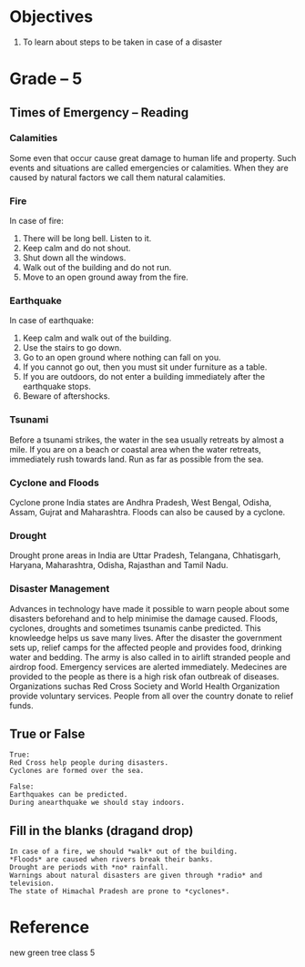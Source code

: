 # Objectives
1. To learn about steps to be taken in case of a disaster

# Grade – 5
## Times of Emergency – Reading

### Calamities 
Some even that occur cause great damage to human life and property. Such events and situations are called emergencies or calamities. When they are caused by natural factors we call them natural calamities.

### Fire
In case of fire:
1.	There will be long bell. Listen to it.
2.	 Keep calm and do not shout.  
3.	Shut down all the windows.
4.	Walk out of the building and do not run.
5.	Move to an open ground away from the fire.

### Earthquake
In case of earthquake:
1.	Keep calm and walk out of the building.
2.	Use the stairs to go down.
3.	Go to an open ground where nothing can fall on you.
4.	If you cannot go out, then you must sit under furniture as a table.
5.	If you are outdoors, do not enter a building immediately after the earthquake stops.
6.	Beware of aftershocks.

### Tsunami
Before a tsunami strikes, the water in the sea usually retreats by almost a mile. If you are on a beach or coastal area when the water retreats, immediately rush towards land. Run as far as possible from the sea.

### Cyclone and Floods
Cyclone prone India states are Andhra Pradesh, West Bengal, Odisha, Assam, Gujrat and Maharashtra. Floods can also be caused by a cyclone.

### Drought
Drought prone areas in India are Uttar Pradesh, Telangana, Chhatisgarh, Haryana, Maharashtra, Odisha, Rajasthan and Tamil Nadu.

### Disaster Management 
Advances in technology have made it possible to warn people about some disasters beforehand and to help minimise the damage caused. Floods, cyclones, droughts and sometimes tsunamis canbe predicted. This knowleedge helps us save many lives.
After the disaster the government sets up, relief camps for the affected people and provides food, drinking water and bedding. The army is also called in to airlift stranded people and airdrop food. Emergency services are alerted immediately. Medecines are provided to the people as there is a high risk ofan outbreak of diseases. Organizations suchas Red Cross Society and World Health Organization provide voluntary services. People from all over the country donate to relief funds.

## True or False
```
True:
Red Cross help people during disasters.
Cyclones are formed over the sea.

False:
Earthquakes can be predicted.
During anearthquake we should stay indoors.
```
## Fill in the blanks (dragand drop)
```
In case of a fire, we should *walk* out of the building.
*Floods* are caused when rivers break their banks.
Drought are periods with *no* rainfall.
Warnings about natural disasters are given through *radio* and television.
The state of Himachal Pradesh are prone to *cyclones*.
```
# Reference
new green tree class 5
